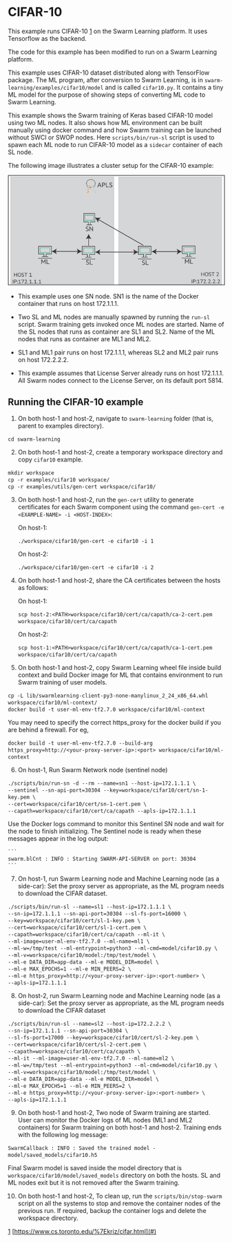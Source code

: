 # <a name="GUID-E12971F4-0E2C-49B9-B417-9D62734773FA"/> CIFAR-10

This example runs CIFAR-10 [1](#) on the Swarm Learning platform. It uses Tensorflow as the backend.

The code for this example has been modified to run on a Swarm Learning platform.

This example uses CIFAR-10 dataset distributed along with TensorFlow package. The ML program, after conversion to Swarm Learning, is in `swarm-learning/examples/cifar10/model` and is called `cifar10.py`. It contains a tiny ML model for the purpose of showing steps of converting ML code to Swarm Learning.

This example shows the Swarm training of Keras based CIFAR-10 model using two ML nodes. It also shows how ML environment can be built manually using docker command and how Swarm training can be launched without SWCI or SWOP nodes. Here `scripts/bin/run-sl` script is used to spawn each ML node to run CIFAR-10 model as a `sidecar` container of each SL node.

The following image illustrates a cluster setup for the CIFAR-10 example:

![CIFAR-10 Cluster Setup](/docs/User/GUID-4D303DEC-8E71-43F4-BDCB-04B0C1AE79D8-high.png)

-   This example uses one SN node. SN1 is the name of the Docker container that runs on host 172.1.1.1.

-   Two SL and ML nodes are manually spawned by running the `run-sl` script. Swarm training gets invoked once ML nodes are started. Name of the SL nodes that runs as container are SL1 and SL2. Name of the ML nodes that runs as container are ML1 and ML2.

-   SL1 and ML1 pair runs on host 172.1.1.1, whereas SL2 and ML2 pair runs on host 172.2.2.2.

-   This example assumes that License Server already runs on host 172.1.1.1. All Swarm nodes connect to the License Server, on its default port 5814.


## <a name="SECTION_UN3_VTV_NSB"/> Running the CIFAR-10 example

1.  On both host-1 and host-2, navigate to `swarm-learning` folder \(that is, parent to examples directory\).

```
cd swarm-learning
```

2.  On both host-1 and host-2, create a temporary workspace directory and copy `cifar10` example.

```
mkdir workspace
cp -r examples/cifar10 workspace/
cp -r examples/utils/gen-cert workspace/cifar10/
```

3.  On both host-1 and host-2, run the `gen-cert` utility to generate certificates for each Swarm component using the command `gen-cert -e <EXAMPLE-NAME> -i <HOST-INDEX>`:

    On host-1:

    ```
    ./workspace/cifar10/gen-cert -e cifar10 -i 1
    ```

    On host-2:

    ```
    ./workspace/cifar10/gen-cert -e cifar10 -i 2
    ```

4.  On both host-1 and host-2, share the CA certificates between the hosts as follows:

    On host-1:

    ```
    scp host-2:<PATH>workspace/cifar10/cert/ca/capath/ca-2-cert.pem workspace/cifar10/cert/ca/capath
    
    ```

    On host-2:

    ```
    scp host-1:<PATH>workspace/cifar10/cert/ca/capath/ca-1-cert.pem workspace/cifar10/cert/ca/capath
    
    ```

5.  On both host-1 and host-2, copy Swarm Learning wheel file inside build context and build Docker image for ML that contains environment to run Swarm training of user models.

```
cp -L lib/swarmlearning-client-py3-none-manylinux_2_24_x86_64.whl workspace/cifar10/ml-context/
docker build -t user-ml-env-tf2.7.0 workspace/cifar10/ml-context
```
You may need to specify the correct https_proxy for the docker build if you are behind a firewall. For eg,
``` 
docker build -t user-ml-env-tf2.7.0 --build-arg https_proxy=http://<your-proxy-server-ip>:<port> workspace/cifar10/ml-context
```

6.  On host-1, Run Swarm Network node \(sentinel node\)

```
./scripts/bin/run-sn -d --rm --name=sn1 --host-ip=172.1.1.1 \
--sentinel --sn-api-port=30304 --key=workspace/cifar10/cert/sn-1-key.pem \
--cert=workspace/cifar10/cert/sn-1-cert.pem \
--capath=workspace/cifar10/cert/ca/capath --apls-ip=172.1.1.1
```

   Use the Docker logs command to monitor this Sentinel SN node and wait for the node to finish initializing. The Sentinel node is ready when these messages appear in the log output:

    ```
    swarm.blCnt : INFO : Starting SWARM-API-SERVER on port: 30304
    ```

7.  On host-1, run Swarm Learning node and Machine Learning node \(as a side-car\): Set the proxy server as appropriate, as the ML program needs to download the CIFAR dataset.

```
./scripts/bin/run-sl --name=sl1 --host-ip=172.1.1.1 \
--sn-ip=172.1.1.1 --sn-api-port=30304 --sl-fs-port=16000 \
--key=workspace/cifar10/cert/sl-1-key.pem \
--cert=workspace/cifar10/cert/sl-1-cert.pem \
--capath=workspace/cifar10/cert/ca/capath --ml-it \
--ml-image=user-ml-env-tf2.7.0 --ml-name=ml1 \
--ml-w=/tmp/test --ml-entrypoint=python3 --ml-cmd=model/cifar10.py \
--ml-v=workspace/cifar10/model:/tmp/test/model \
--ml-e DATA_DIR=app-data --ml-e MODEL_DIR=model \
--ml-e MAX_EPOCHS=1 --ml-e MIN_PEERS=2 \
--ml-e https_proxy=http://<your-proxy-server-ip>:<port-number> \
--apls-ip=172.1.1.1
```

8.  On host-2, run Swarm Learning node and Machine Learning node \(as a side-car\): Set the proxy server as appropriate, as the ML program needs to download the CIFAR dataset

```
./scripts/bin/run-sl --name=sl2 --host-ip=172.2.2.2 \
--sn-ip=172.1.1.1 --sn-api-port=30304 \
--sl-fs-port=17000 --key=workspace/cifar10/cert/sl-2-key.pem \
--cert=workspace/cifar10/cert/sl-2-cert.pem \
--capath=workspace/cifar10/cert/ca/capath \
--ml-it --ml-image=user-ml-env-tf2.7.0 --ml-name=ml2 \
--ml-w=/tmp/test --ml-entrypoint=python3 --ml-cmd=model/cifar10.py \
--ml-v=workspace/cifar10/model:/tmp/test/model \
--ml-e DATA_DIR=app-data --ml-e MODEL_DIR=model \
--ml-e MAX_EPOCHS=1 --ml-e MIN_PEERS=2 \
--ml-e https_proxy=http://<your-proxy-server-ip>:<port-number> \
--apls-ip=172.1.1.1
```

9.  On both host-1 and host-2, Two node of Swarm training are started. User can monitor the Docker logs of ML nodes \(ML1 and ML2 containers\) for Swarm training on both host-1 and host-2. Training ends with the following log message:

```
SwarmCallback : INFO : Saved the trained model - model/saved_models/cifar10.h5
```

   Final Swarm model is saved inside the model directory that is `workspace/cifar10/model/saved_models` directory on both the hosts. SL and ML nodes exit but it is not removed after the Swarm training.

10. On both host-1 and host-2, To clean up, run the `scripts/bin/stop-swarm` script on all the systems to stop and remove the container nodes of the previous run. If required, backup the container logs and delete the workspace directory.


[1](#) [https://www.cs.toronto.edu/%7Ekriz/cifar.html](#)

 

